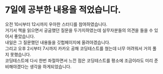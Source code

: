 # 7일에 공부한 내용을 적었습니다.
오전 10시부터 12시까지 우아한 스터디를 참여하였습니다.  
거기서 책을 읽으면서 궁굼했던 질문을 두가지하였는데 실무자분들의 의견을 들을 수 있어서 좋았습니다.  
내일은 그 질문했던 내용들을 깃헙페이지에 올려야겠습니다.  
그리고 오후 2시부터 7시까지 카카오 공채 코딩테스트를 쳤는데 너무 어려워서 거의 풀지 못했습니다.  
코딩테스트에 다시 한번 좌절하면서 느낀 점은 코딩테스트를 평소에 조금이라도 미리 준비해야겠다는 생각을 하게되었습니다.
